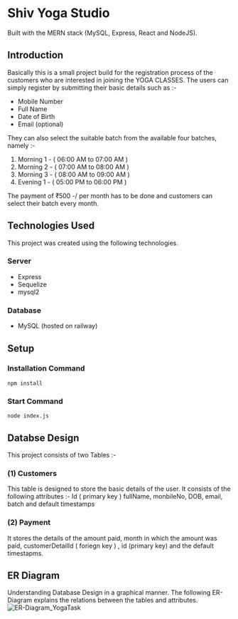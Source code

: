 # Shiv Yoga Studio
Built with the MERN stack (MySQL, Express, React and NodeJS).

## Introduction
Basically this is a small project build for the registration process of the customers who are interested in joining the YOGA CLASSES.
The users can simply register by submitting their basic details such as :-

* Mobile Number
* Full Name
* Date of Birth
* Email (optional)

They can also select the suitable batch from the available four batches, namely :-

1) Morning 1 - ( 06:00 AM to 07:00 AM )
2) Morning 2 - ( 07:00 AM to 08:00 AM )
3) Morning 3 - ( 08:00 AM to 09:00 AM )
4) Evening 1 - ( 05:00 PM to 06:00 PM )

The payment of ₹500 -/ per month has to be done and customers can select their batch every month.

## Technologies Used
This project was created using the following technologies.

### Server
* Express
* Sequelize
* mysql2

### Database
* MySQL (hosted on railway)

## Setup

### Installation Command
`
npm install
`

### Start Command
`
node index.js
`

## Databse Design
This project consists of two Tables :-

### (1) Customers
This table is designed to store the basic details of the user. It consists of the following attributes :-
Id ( primary key )
fullName,
monbileNo,
DOB,
email,
batch and
default timestamps

### (2) Payment
It stores the details of the amount paid, month in which the amount was paid, customerDetailId ( foriegn key ) , id (primary key) and the default timestapms.

## ER Diagram
Understanding Database Design in a graphical manner. The following ER-Diagram explains the relations between the tables and attributes.
![ER-Diagram_YogaTask](https://user-images.githubusercontent.com/60360732/207057631-98bec030-2dcb-4bad-89a9-a1035df130c1.jpg)

